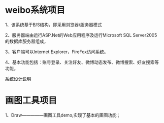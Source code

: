 weibo系统项目
=================================
1、该系统基于B/S结构，即采用浏览器/服务器模式
 
2、服务器端由运行ASP.Net的Web应用程序及运行Microsoft SQL Server2005的数据库服务器组成，

3、客户端可以Internet Explorer，FireFox访问系统。
 
4、基本功能包括：账号登录、关注好友、微博动态发布、微博搜索、好友搜索等功能。
 
[系统设计说明](https://blog.csdn.net/weixin_40449300/article/details/85730592) 





画图工具项目
=================================
1、Draw—————画图工具demo,实现了基本的画图功能；		
